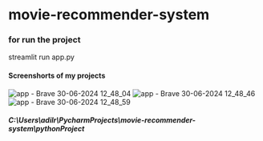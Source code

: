 # movie-recommender-system
### for run the project 
streamlit run app.py


#### Screenshorts of my projects

![app - Brave 30-06-2024 12_48_04](https://github.com/mohdadil2001/movie-recommender-system/assets/58120843/dde0f765-b861-4e2e-83fe-9858a8b0a223)
![app - Brave 30-06-2024 12_48_46](https://github.com/mohdadil2001/movie-recommender-system/assets/58120843/b58098a9-1492-4db1-96c1-2ccaa97c4bf8)
![app - Brave 30-06-2024 12_48_59](https://github.com/mohdadil2001/movie-recommender-system/assets/58120843/52eb9153-b985-49d3-960d-5786acb45146)




##### C:\Users\adilr\PycharmProjects\movie-recommender-system\pythonProject
